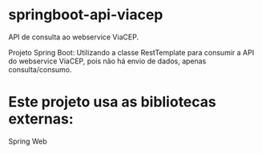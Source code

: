 # springboot-api-viacep
API de consulta ao webservice ViaCEP.

Projeto Spring Boot:
Utilizando a classe RestTemplate para consumir a API do webservice ViaCEP, pois não há envio de dados, apenas consulta/consumo.

# Este projeto usa as bibliotecas externas:

Spring Web
